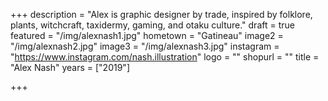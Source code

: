 +++
description = "Alex is graphic designer by trade, inspired by folklore, plants, witchcraft, taxidermy, gaming, and otaku culture."
draft = true
featured = "/img/alexnash1.jpg"
hometown = "Gatineau"
image2 = "/img/alexnash2.jpg"
image3 = "/img/alexnash3.jpg"
instagram = "https://www.instagram.com/nash.illustration"
logo = ""
shopurl = ""
title = "Alex Nash"
years = ["2019"]

+++
